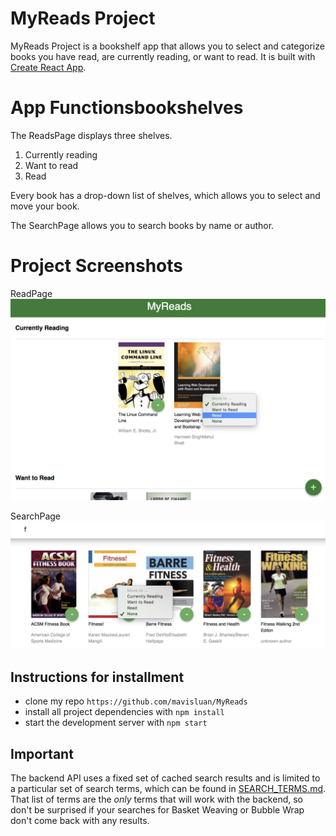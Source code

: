 # MyReads Project

MyReads Project is a bookshelf app that allows you to select and categorize books you have read, are currently reading, or want to read. It is built with [Create React App](https://github.com/facebookincubator/create-react-app).


# App Functionsbookshelves
The ReadsPage displays three shelves.

1. Currently reading
2. Want to read
3. Read 

Every book has a drop-down list of shelves, which allows you to select and move your book. 

The SearchPage allows you to search books by name or author. 


# Project Screenshots
ReadPage
![](src/icons/read-page.png )

SearchPage
![](src/icons/search-result.png)


## Instructions for installment

* clone my repo `https://github.com/mavisluan/MyReads`
* install all project dependencies with `npm install`
* start the development server with `npm start`


## Important
The backend API uses a fixed set of cached search results and is limited to a particular set of search terms, which can be found in [SEARCH_TERMS.md](SEARCH_TERMS.md). That list of terms are the _only_ terms that will work with the backend, so don't be surprised if your searches for Basket Weaving or Bubble Wrap don't come back with any results.

